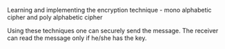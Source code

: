 Learning and implementing the encryption technique - mono alphabetic cipher and poly alphabetic cipher

Using these techniques one can securely send the message. The receiver can read the message only if he/she has the key. 
